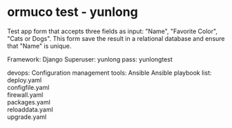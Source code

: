 # ormuco test - yunlong

Test app
form that accepts three fields as input: "Name", "Favorite Color", "Cats or Dogs". This form save the result in a relational database and ensure that "Name" is unique.


Framework: Django
Superuser: yunlong
pass: yunlongtest

devops:
Configuration management tools: Ansible
Ansible playbook list:         
          deploy.yaml         
          configfile.yaml     
          firewall.yaml       
          packages.yaml       
          reloaddata.yaml     
          upgrade.yaml        
